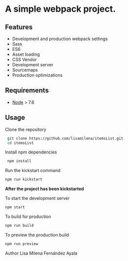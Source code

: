 # A simple **webpack project**.

## Features

* Development and production webpack settings
* Sass
* ES6
* Asset loading
* CSS Vendor
* Development server
* Sourcemaps
* Production optimizations

## Requirements

* [Node](https://nodejs.org) > 7.6

## Usage

Clone the repository

```sh
 git clone https://github.com/lisamilena/itemsList.git
 cd itemsList
```

Install npm dependencies

```sh
 npm install 
```

Run the kickstart command
```sh
npm run kickstart
```

**After the project has been kickstarted**

To start the development server

```sh
npm start
```

To build for production

```sh
npm run build
```

To preview the production build
```sh
npm run preview
```

Author Lisa Milena Fernández Ayala
